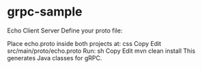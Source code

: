 # grpc-sample
Echo Client Server
Define your proto file:

Place echo.proto inside both projects at:
css
Copy
Edit
src/main/proto/echo.proto
Run:
sh
Copy
Edit
mvn clean install
This generates Java classes for gRPC.
